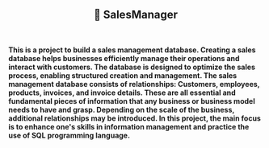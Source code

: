 <h2 align="center">📇 SalesManager</h2>
<br>
<p><strong>This is a project to build a sales management database. Creating a sales database helps businesses efficiently manage their operations and interact with customers. The database is designed to optimize the sales process, enabling structured creation and management. The sales management database consists of relationships: Customers, employees, products, invoices, and invoice details. These are all essential and fundamental pieces of information that any business or business model needs to have and grasp. Depending on the scale of the business, additional relationships may be introduced. In this project, the main focus is to enhance one's skills in information management and practice the use of SQL programming language.</strong></p>
